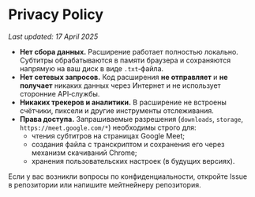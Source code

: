 # Privacy Policy

_Last updated: 17 April 2025_

* **Нет сбора данных.** Расширение работает полностью локально.  
  Субтитры обрабатываются в памяти браузера и сохраняются напрямую на ваш диск в виде `.txt`‑файла.
* **Нет сетевых запросов.** Код расширения **не отправляет** и **не получает** никаких данных через Интернет и не использует сторонние API‑службы.
* **Никаких трекеров и аналитики.** В расширение не встроены счётчики, пиксели и другие инструменты отслеживания.
* **Права доступа.** Запрашиваемые разрешения (`downloads`, `storage`, `https://meet.google.com/*`) необходимы строго для:
  * чтения субтитров на страницах Google Meet;
  * создания файла с транскриптом и сохранения его через механизм скачиваний Chrome;
  * хранения пользовательских настроек (в будущих версиях).

Если у вас возникли вопросы по конфиденциальности, откройте Issue в репозитории или напишите мейтнейнеру репозитория.
